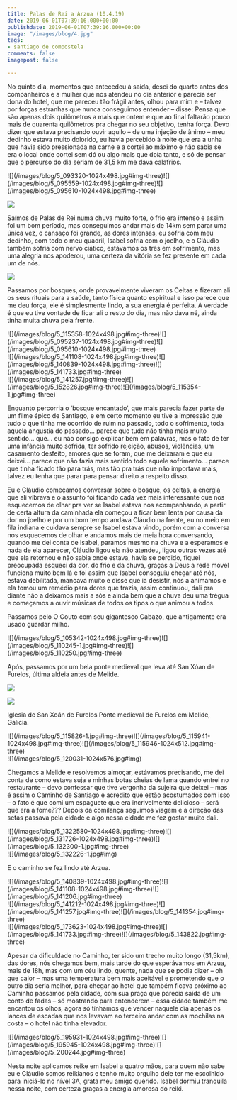 ```yaml
---
title: Palas de Rei a Arzua (10.4.19)
date: 2019-06-01T07:39:16.000+00:00
publishdate: 2019-06-01T07:39:16.000+00:00
image: "/images/blog/4.jpg"
tags:
- santiago de compostela
comments: false
imagepost: false

---
```

No quinto dia, momentos que antecedeu à saída, desci do quarto antes dos companheiros e a mulher que nos atendeu no dia anterior e parecia ser dona do hotel, que me pareceu tão frágil antes, olhou para mim e – talvez por forças estranhas que nunca conseguimos entender – disse: Pensa que são apenas dois quilômetros a mais que ontem e que ao final faltarão pouco mais de quarenta quilômetros pra chegar no seu objetivo, tenha força. Devo dizer que estava precisando ouvir aquilo – de uma injeção de ânimo – meu dedinho estava muito dolorido, eu havia percebido à noite que era a unha que havia sido pressionada na carne e a cortei ao máximo e não sabia se era o local onde cortei sem dó ou algo mais que doía tanto, e só de pensar que o percurso do dia seriam de 31,5 km me dava calafrios.
<div>
![](/images/blog/5_093320-1024x498.jpg#img-three)![](/images/blog/5_095559-1024x498.jpg#img-three)![](/images/blog/5_095610-1024x498.jpg#img-three)
</div>

![](/images/blog/5_095217.jpg#img)

Saímos de Palas de Rei numa chuva muito forte, o frio era intenso e assim foi um bom período, mas conseguimos andar mais de 14km sem parar uma única vez, o cansaço foi grande, as dores intensas, eu sofria com meu dedinho, com todo o meu quadril, Isabel sofria com o joelho, e o Cláudio também sofria com nervo ciático, estávamos os três em sofrimento, mas uma alegria nos apoderou, uma certeza da vitória se fez presente em cada um de nós.

![](/images/blog/5_140842-1.jpg#img)

Passamos por bosques, onde provavelmente viveram os Celtas e fizeram ali os seus rituais para a saúde, tanto física quanto espiritual e isso parece que me deu força, ele é simplesmente lindo, a sua energia é perfeita. A verdade é que eu tive vontade de ficar ali o resto do dia, mas não dava né, ainda tinha muita chuva pela frente.
<div>
![](/images/blog/5_115358-1024x498.jpg#img-three)![](/images/blog/5_095237-1024x498.jpg#img-three)![](/images/blog/5_095610-1024x498.jpg#img-three)
</div>
<div>
![](/images/blog/5_141108-1024x498.jpg#img-three)![](/images/blog/5_140839-1024x498.jpg#img-three)![](/images/blog/5_141733.jpg#img-three)
</div>
<div>
![](/images/blog/5_141257.jpg#img-three)![](/images/blog/5_152826.jpg#img-three)![](/images/blog/5_115354-1.jpg#img-three)
</div>

Enquanto percorria o ‘bosque encantado’, que mais parecia fazer parte de um filme épico de Santiago, e em certo momento eu tive a impressão que tudo o que tinha me ocorrido de ruim no passado, todo o sofrimento, toda aquela angustia do passado… parece que tudo não tinha mais muito sentido… que… eu não consigo explicar bem em palavras, mas o fato de ter uma infância muito sofrida, ter sofrido rejeição, abusos, violências, um casamento desfeito, amores que se foram, que me deixaram e que eu deixei… parece que não fazia mais sentido todo aquele sofrimento… parece que tinha ficado tão para trás, mas tão pra trás que não importava mais, talvez eu tenha que parar para pensar direito a respeito disso.

Eu e Cláudio começamos  conversar sobre o bosque, os celtas, a energia que ali vibrava e o assunto foi ficando cada vez mais interessante que nos esquecemos de olhar pra ver se Isabel estava nos acompanhando, a partir de certa altura da caminhada ela começou a ficar bem lenta por causa da dor no joelho e por um bom tempo andava Cláudio na frente, eu no meio em fila indiana e cuidava sempre se Isabel estava vindo, porém com a conversa nos esquecemos de olhar e andamos mais de meia hora conversando, quando me dei conta de Isabel, paramos mesmo na chuva e a esperamos e nada de ela aparecer, Cláudio ligou ela não atendeu, ligou outras vezes até que ela retornou e não sabia onde estava, havia se perdido, fiquei preocupada esqueci da dor, do frio e da chuva, graças a Deus a rede móvel funciona muito bem lá e foi assim que Isabel conseguiu chegar até nós, estava debilitada, mancava muito e disse que ia desistir, nós a animamos e ela tomou um remédio para dores que trazia, assim continuou, dali pra diante não a deixamos mais a sós e ainda bem que a chuva deu uma trégua e começamos a ouvir músicas de todos os tipos o que animou a todos.

Passamos pelo O Couto com seu gigantesco Cabazo, que antigamente era usado guardar milho.
<div>
![](/images/blog/5_105342-1024x498.jpg#img-three)![](/images/blog/5_110245-1.jpg#img-three)![](/images/blog/5_110250.jpg#img-three)
</div>

Após, passamos por um bela ponte medieval que leva até San Xóan de Furelos, última aldeia antes de Melide.

![](/images/blog/5_110600-1024x498.jpg#img)

![](/images/blog/5_120308-1024x498.jpg#img)

Iglesia de San Xoán de Furelos
Ponte medieval de Furelos em Melide, Galícia.
<div>
![](/images/blog/5_115826-1.jpg#img-three)![](/images/blog/5_115941-1024x498.jpg#img-three)![](/images/blog/5_115946-1024x512.jpg#img-three)
</div>
![](/images/blog/5_120031-1024x576.jpg#img)

Chegamos a Melide e resolvemos almoçar, estávamos precisando, me dei conta de como estava suja e minhas botas cheias de lama quando entrei no restaurante – devo confessar que tive vergonha da sujeira que deixei – mas é assim o Caminho de Santiago e acredito que estão acostumados com isso – o fato é que comi um espaguete que era incrivelmente delicioso – será que era a fome??? Depois da comilança seguimos viagem e a direção das setas passava pela cidade e algo nessa cidade me fez gostar muito dali.
<div>
![](/images/blog/5_1322580-1024x498.jpg#img-three)![](/images/blog/5_131726-1024x498.jpg#img-three)![](/images/blog/5_132300-1.jpg#img-three)
</div>
![](/images/blog/5_132226-1.jpg#img)

E o caminho se fez lindo até Arzua.
<div>
![](/images/blog/5_140839-1024x498.jpg#img-three)![](/images/blog/5_141108-1024x498.jpg#img-three)![](/images/blog/5_141206.jpg#img-three)
</div>
<div>
![](/images/blog/5_141212-1024x498.jpg#img-three)![](/images/blog/5_141257.jpg#img-three)![](/images/blog/5_141354.jpg#img-three)
</div>
<div>
![](/images/blog/5_173623-1024x498.jpg#img-three)![](/images/blog/5_141733.jpg#img-three)![](/images/blog/5_143822.jpg#img-three)
</div>

Apesar da dificuldade no Caminho, ter sido um trecho muito longo (31,5km), das dores, nós chegamos bem, mais tarde do que esperávamos em Arzua, mais de 18h, mas com um céu lindo, quente, nada que se podia dizer – oh que calor – mas uma temperatura bem mais aceitável e prometendo que o outro dia seria melhor, para chegar ao hotel que também ficava próximo ao Caminho passamos pela cidade, com sua praça que parecia saída de um conto de fadas – só mostrando para entenderem – essa cidade também me encantou os olhos, agora só tínhamos que vencer naquele dia apenas os lances de escadas que nos levavam ao terceiro andar com as mochilas na costa – o hotel não tinha elevador.

<div>
![](/images/blog/5_195931-1024x498.jpg#img-three)![](/images/blog/5_195945-1024x498.jpg#img-three)![](/images/blog/5_200244.jpg#img-three)
</div>

Nesta noite aplicamos reike em Isabel a quatro mãos, para quem não sabe eu e Cláudio somos reikianos e tenho muito orgulho dele ter me escolhido para iniciá-lo no nível 3A, grata meu amigo querido. Isabel dormiu tranquila nessa noite, com certeza graças a energia amorosa do reiki.